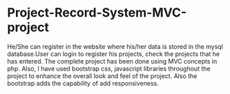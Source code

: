 # Project-Record-System-MVC-project
He/She can register in the  website where his/her data is stored in the mysql database.User can login to register his projects, check the projects that he has entered.
The complete project has been done using MVC concepts in php. Also, I have used bootstrap css, javascript libraries throughout the project to enhance the overall look and feel of the project. Also the bootstrap adds the capability of add responsiveness.
